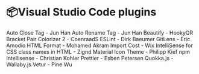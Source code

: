 # 📦Visual Studio Code plugins

Auto Close Tag - Jun Han
Auto Rename Tag - Jun Han
Beautify - HookyQR
Bracket Pair Colorizer 2 - CoenraadS
ESLint - Dirk Baeumer
GitLens - Eric Amodio
HTML Format - Mohamed Akram
Import Cost - Wix
IntelliSense for CSS class names in HTML - Zignd
Material Icon Theme - Philipp Kief
npm Intellisense - Christian Kohler
Prettier - Esben Petersen
Quokka.js - Wallaby.js
Vetur - Pine Wu

